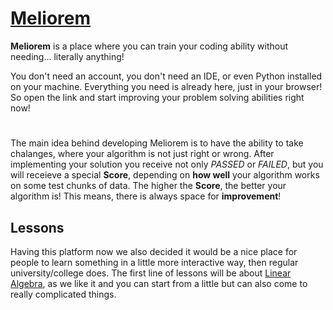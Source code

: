 # [Meliorem](https://ukra174.github.io/Meliorem/landing.html)

**Meliorem** is a place where you can train your coding ability without needing... literally anything!

You don't need an account, you don't need an IDE, or even Python installed on your machine. Everything you need is already here, just in your browser! So open the link and start improving your problem solving abilities right now!

#

The main idea behind developing Meliorem is to have the ability to take chalanges, where your algorithm is not just right or wrong. After implementing your solution you receive not only *PASSED* or *FAILED*, but you will receieve a special **Score**, depending on **how well** your algorithm works on some test chunks of data. The higher the **Score**, the better your algorithm is! This means, there is always space for **improvement**!



## Lessons
 
Having this platform now we also decided it would be a nice place for people to learn something in a little more interactive way, then regular university/college does. The first line of lessons will be about [Linear Algebra](https://ukra174.github.io/Meliorem/problem.html?id=Linear_Algebra/0), as we like it and you can start from a little but can also come to really complicated things. 